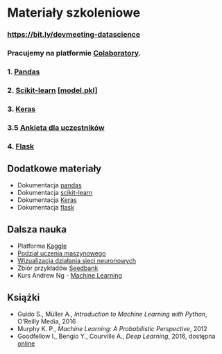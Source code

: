 # Materiały szkoleniowe

### https://bit.ly/devmeeting-datascience

### Pracujemy na platformie [Colaboratory](https://colab.research.google.com).

### 1. [Pandas](https://drive.google.com/open?id=1WHN3sQ-KIoJOjX12JL7zHYG11jwENBfO)
### 2. [Scikit-learn](https://drive.google.com/open?id=1eoT1GLy3L_ENwvddcQGN1bN6LezkHTv1) [[model.pkl]](models/model.pkl)
### 3. [Keras](https://drive.google.com/open?id=18JfT4Hu0N0BmDmOT6j6vJX5uYQ7ty4Xs)
### 3.5 [Ankieta dla uczestników](http://bit.ly/ds2809)
### 4. [Flask](https://drive.google.com/open?id=1qFbZG5vEEkF0qI5sWdyOIibcP1MaovSq)

## Dodatkowe materiały

- Dokumentacja [pandas](https://pandas.pydata.org/pandas-docs/stable/)
- Dokumentacja [scikit-learn](https://scikit-learn.org/stable/documentation.html)
- Dokumentacja [Keras](https://keras.io/)
- Dokumentacja [flask](http://flask.pocoo.org/docs/1.0/)

## Dalsza nauka

- Platforma [Kaggle](https://www.kaggle.com/)
- [Podział uczenia maszynowego](https://scikit-learn.org/stable/tutorial/machine_learning_map/index.html)
- [Wizualizacja działania sieci neuronowych](https://playground.tensorflow.org/)
- Zbiór przykładów [Seedbank](https://research.google.com/seedbank/)
- Kurs Andrew Ng - [Machine Learning](https://www.coursera.org/learn/machine-learning)

## Książki

- Guido S., Müller A., _Introduction to Machine Learning with Python_, O'Reilly Media, 2016
- Murphy K. P., _Machine Learning: A Probabilistic Perspective_, 2012
- Goodfellow I., Bengio Y., Courville A., _Deep Learning_, 2016, dostępna [online](https://www.deeplearningbook.org/)
